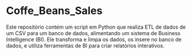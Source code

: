 # Coffe_Beans_Sales
Este repositório contém um script em Python que realiza ETL de dados de um CSV para um banco de dados, alimentando um sistema de Business Intelligence (BI). Ele transforma e limpa os dados, os insere no banco de dados, e utiliza ferramentas de BI para criar relatórios interativos.
